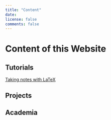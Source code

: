 ```yaml
---
title: "Content"
date:
license: false
comments: false
---
```


# Content of this Website

## Tutorials

[Taking notes with LaTeX](/tutorials/latex-notes/post-00)

## Projects

## Academia
